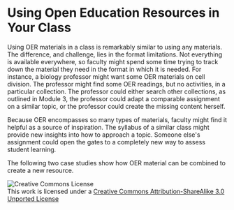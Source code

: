 # Using Open Education Resources in Your Class

Using OER materials in a class is remarkably similar to using any materials. The difference, and challenge, lies in the format limitations. Not everything is available everywhere, so faculty might spend some time trying to track down the material they need in the format in which it is needed. For instance, a biology professor might want some OER materials on cell division. The professor might find some OER readings, but no activities, in a particular collection. The professor could either search other collections, as outlined in Module 3, the professor could adapt a comparable assignment on a similar topic, or the professor could create the missing content herself.

Because OER encompasses so many types of materials, faculty might find it helpful as a source of inspiration. The syllabus of a similar class might provide new insights into how to approach a topic. Someone else's assignment could open the gates to a completely new way to assess student learning.

The following two case studies show how OER material can be combined to create a new resource.

![Creative Commons License](http://i.creativecommons.org/l/by-sa/3.0/88x31.png)\
This work is licensed under a [Creative Commons Attribution-ShareAlike 3.0 Unported License](http://creativecommons.org/licenses/by-sa/3.0/deed.en_US)